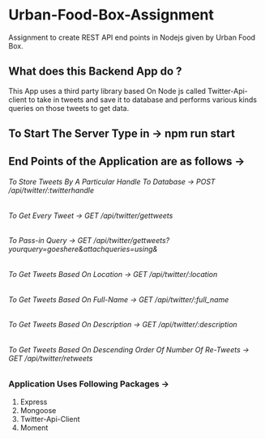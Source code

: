 # Urban-Food-Box-Assignment
Assignment to create REST API end points in Nodejs given by Urban Food Box.

## What does this Backend App do ?  
This App uses a third party library based On Node js called Twitter-Api-client to take in tweets and save it to database
and performs various kinds queries on those tweets to get data.

## To Start The Server Type in -> npm run start

## End Points of the Application are as follows ->  

###### To Store Tweets By A Particular Handle To Database -> POST /api/twitter/:twitterhandle  

###### To Get Every Tweet ->  GET /api/twitter/gettweets
###### To Pass-in Query   ->  GET /api/twitter/gettweets?yourquery=goeshere&attachqueries=using&

###### To Get Tweets Based On Location -> GET /api/twitter/:location
###### To Get Tweets Based On Full-Name -> GET /api/twitter/:full_name
###### To Get Tweets Based On Description -> GET /api/twitter/:description


###### To Get Tweets Based On Descending Order Of Number Of Re-Tweets -> GET /api/twitter/retweets


### Application Uses Following Packages ->
1) Express
2) Mongoose
3) Twitter-Api-Client
4) Moment

